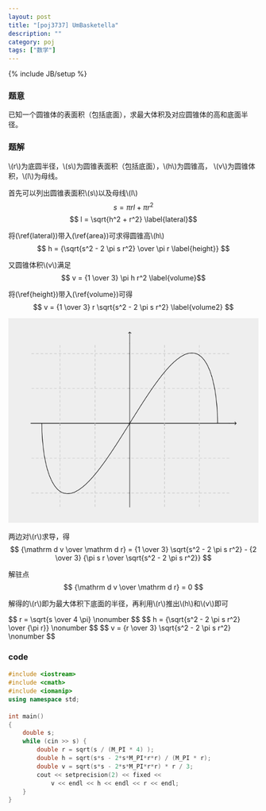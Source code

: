 ```yaml
---
layout: post
title: "[poj3737] UmBasketella"
description: ""
category: poj
tags: ["数学"]
---
```

{% include JB/setup %}

### 题意
已知一个圆锥体的表面积（包括底面），求最大体积及对应圆锥体的高和底面半径。

### 题解
\\(r\\)为底圆半径，\\(s\\)为圆锥表面积（包括底面），\\(h\\)为圆锥高，
\\(v\\)为圆锥体积，\\(l\\)为母线。

首先可以列出圆锥表面积\\(s\\)以及母线\\(l\\)
$$ s = \pi r l + \pi  r^2 \label{area} $$
$$ l = \sqrt{h^2 + r^2} \label{lateral}$$

将(\ref{lateral})带入(\ref{area})可求得圆锥高\\(h\\)
$$ h = {\sqrt{s^2 - 2 \pi s r^2} \over \pi r \label{height}} $$

又圆锥体积\\(v\\)满足
$$ v = {1 \over 3} \pi h r^2 \label{volume}$$

将(\ref{height})带入(\ref{volume})可得
$$ v = {1 \over 3} r \sqrt{s^2 - 2 \pi s r^2} \label{volume2} $$

![v](/assets/img/poj3737-v.png)

两边对\\(r\\)求导，得
$$ {\mathrm d v \over \mathrm d r}  = {1 \over 3} \sqrt{s^2 - 2 \pi s r^2} - {2 \over 3} {\pi s r \over \sqrt{s^2 - 2 \pi s r^2}} $$

解驻点
$$ {\mathrm d v \over \mathrm d r}  = 0 $$

解得的\\(r\\)即为最大体积下底面的半径，再利用\\(r\\)推出\\(h\\)和\\(v\\)即可
<div class="em">
$$ r = \sqrt{s \over 4 \pi} \nonumber $$
$$ h = {\sqrt{s^2 - 2 \pi s r^2} \over {\pi r}} \nonumber $$
$$ v = {r \over 3}  \sqrt{s^2 - 2 \pi s r^2} \nonumber $$
</div>

### code

```cpp
#include <iostream>
#include <cmath>
#include <iomanip>
using namespace std;

int main()
{
	double s;
	while (cin >> s) {
		double r = sqrt(s / (M_PI * 4) );
		double h = sqrt(s*s - 2*s*M_PI*r*r) / (M_PI * r);
		double v = sqrt(s*s - 2*s*M_PI*r*r) * r / 3;
		cout << setprecision(2) << fixed <<
			v << endl << h << endl << r << endl;
	}
}
```

<!--
l, h, r
s = pi r l + pi * r^2; ...1
v = 1/3 * pi r^2 h  ...2

l = sqrt(h^2 + r^2)  ...3
3 -> 1
h = sqrt(s^2 - 2 s pi r^2)/(pi r) ...4
h -> 2
v = 1/3 * r * sqrt(s^2 - 2 pi s r^2)
v' = 
由 v' = 0
r = sqrt(s/(4 pi))
-->
